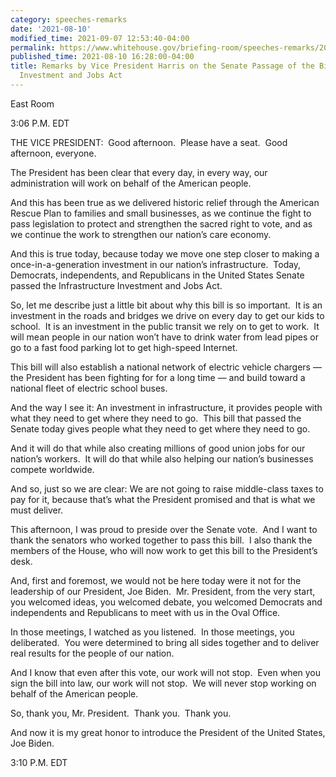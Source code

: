 ```yaml
---
category: speeches-remarks
date: '2021-08-10'
modified_time: 2021-09-07 12:53:40-04:00
permalink: https://www.whitehouse.gov/briefing-room/speeches-remarks/2021/08/10/remarks-by-vice-president-harris-on-the-senate-passage-of-the-bipartisan-infrastructure-investment-and-jobs-act/
published_time: 2021-08-10 16:28:00-04:00
title: Remarks by Vice President Harris on the Senate Passage of the Bipartisan Infrastructure
  Investment and Jobs Act
---
```

 
East Room

3:06 P.M. EDT  
  
THE VICE PRESIDENT:  Good afternoon.  Please have a seat.  Good
afternoon, everyone.   
  
The President has been clear that every day, in every way, our
administration will work on behalf of the American people.   
  
And this has been true as we delivered historic relief through the
American Rescue Plan to families and small businesses, as we continue
the fight to pass legislation to protect and strengthen the sacred right
to vote, and as we continue the work to strengthen our nation’s care
economy.   
  
And this is true today, because today we move one step closer to making
a once-in-a-generation investment in our nation’s infrastructure. 
Today, Democrats, independents, and Republicans in the United States
Senate passed the Infrastructure Investment and Jobs Act.   
  
So, let me describe just a little bit about why this bill is so
important.  It is an investment in the roads and bridges we drive on
every day to get our kids to school.  It is an investment in the public
transit we rely on to get to work.  It will mean people in our nation
won’t have to drink water from lead pipes or go to a fast food parking
lot to get high-speed Internet.   
  
This bill will also establish a national network of electric vehicle
chargers — the President has been fighting for for a long time — and
build toward a national fleet of electric school buses.   
  
And the way I see it: An investment in infrastructure, it provides
people with what they need to get where they need to go.  This bill that
passed the Senate today gives people what they need to get where they
need to go.   
  
And it will do that while also creating millions of good union jobs for
our nation’s workers.  It will do that while also helping our nation’s
businesses compete worldwide.   
  
And so, just so we are clear: We are not going to raise middle-class
taxes to pay for it, because that’s what the President promised and that
is what we must deliver.  
  
This afternoon, I was proud to preside over the Senate vote.  And I want
to thank the senators who worked together to pass this bill.  I also
thank the members of the House, who will now work to get this bill to
the President’s desk.   
  
And, first and foremost, we would not be here today were it not for the
leadership of our President, Joe Biden.  Mr. President, from the very
start, you welcomed ideas, you welcomed debate, you welcomed Democrats
and independents and Republicans to meet with us in the Oval Office.   
  
In those meetings, I watched as you listened.  In those meetings, you
deliberated.  You were determined to bring all sides together and to
deliver real results for the people of our nation.   
  
And I know that even after this vote, our work will not stop.  Even when
you sign the bill into law, our work will not stop.  We will never stop
working on behalf of the American people.   
  
So, thank you, Mr. President.  Thank you.  Thank you.   
  
And now it is my great honor to introduce the President of the United
States, Joe Biden.   
  
3:10 P.M. EDT
